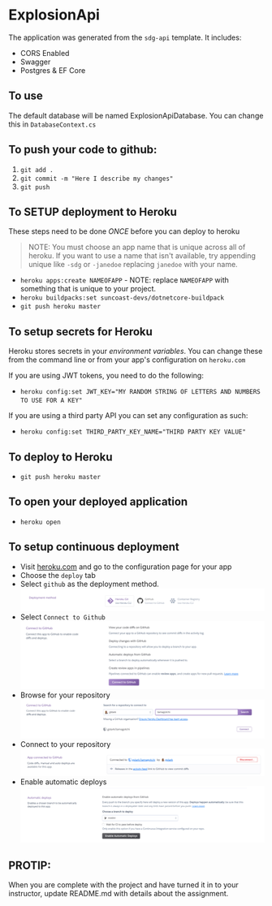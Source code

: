 # ExplosionApi

The application was generated from the `sdg-api` template. It includes:

- CORS Enabled
- Swagger
- Postgres & EF Core

## To use

The default database will be named ExplosionApiDatabase. You can change this in `DatabaseContext.cs`

## To push your code to github:

1. `git add .`
1. `git commit -m "Here I describe my changes"`
1. `git push`

## To SETUP deployment to Heroku

These steps need to be done _ONCE_ before you can deploy to heroku

> NOTE: You must choose an app name that is unique across all of heroku. If you want to use a name that isn't available, try appending unique like `-sdg` or `-janedoe` replacing `janedoe` with your name.

- `heroku apps:create NAMEOFAPP` - NOTE: replace `NAMEOFAPP` with something that is unique to your project.
- `heroku buildpacks:set suncoast-devs/dotnetcore-buildpack`
- `git push heroku master`

## To setup secrets for Heroku

Heroku stores secrets in your *environment variables*. You can change these from the command line or from your app's configuration on `heroku.com`

If you are using JWT tokens, you need to do the following:

- `heroku config:set JWT_KEY="MY RANDOM STRING OF LETTERS AND NUMBERS TO USE FOR A KEY"`

If you are using a third party API you can set any configuration as such:

- `heroku config:set THIRD_PARTY_KEY_NAME="THIRD PARTY KEY VALUE"`

## To deploy to Heroku

- `git push heroku master`

## To open your deployed application

- `heroku open`

## To setup continuous deployment

- Visit [heroku.com](https://heroku.com) and go to the configuration page for your app
- Choose the `deploy` tab
- Select `github` as the deployment method. ![github](./docs/heroku1.png)
- Select `Connect to Github` ![github](./docs/heroku2.png)
- Browse for your repository ![github](./docs/heroku3.png)
- Connect to your repository ![github](./docs/heroku4.png)
- Enable automatic deploys ![github](./docs/heroku5.png)

## PROTIP:

When you are complete with the project and have turned it in to your instructor, update README.md with details about the assignment.
